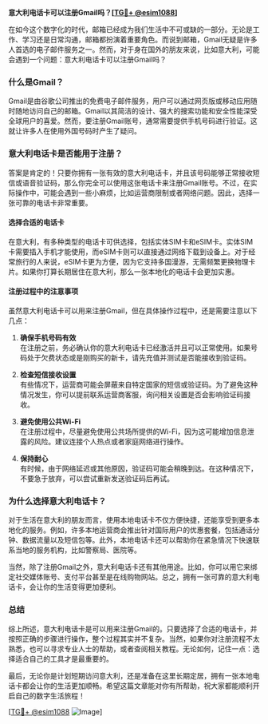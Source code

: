 **意大利电话卡可以注册Gmail吗？[[TG💪+ @esim1088](https://t.me/s/esim1088)]**

在如今这个数字化的时代，邮箱已经成为我们生活中不可或缺的一部分。无论是工作、学习还是日常沟通，邮箱都扮演着重要角色。而说到邮箱，Gmail无疑是许多人首选的电子邮件服务之一。然而，对于身在国外的朋友来说，比如意大利，可能会遇到一个问题：意大利电话卡可以注册Gmail吗？

### **什么是Gmail？**
Gmail是由谷歌公司推出的免费电子邮件服务，用户可以通过网页版或移动应用随时随地访问自己的邮箱。Gmail以其简洁的设计、强大的搜索功能和安全性能深受全球用户的喜爱。然而，要注册Gmail账号，通常需要提供手机号码进行验证。这就让许多人在使用外国号码时产生了疑问。

### **意大利电话卡是否能用于注册？**
答案是肯定的！只要你拥有一张有效的意大利电话卡，并且该号码能够正常接收短信或语音验证码，那么你完全可以使用这张电话卡来注册Gmail账号。不过，在实际操作中，可能会遇到一些小麻烦，比如运营商限制或者网络问题。因此，选择一张可靠的电话卡非常重要。

#### **选择合适的电话卡**
在意大利，有多种类型的电话卡可供选择，包括实体SIM卡和eSIM卡。实体SIM卡需要插入手机才能使用，而eSIM卡则可以直接通过网络下载到设备上。对于经常旅行的人来说，eSIM卡更为方便，因为它支持多国漫游，无需频繁更换物理卡片。如果你打算长期居住在意大利，那么一张本地化的电话卡会更加实惠。

#### **注册过程中的注意事项**
虽然意大利电话卡可以用来注册Gmail，但在具体操作过程中，还是需要注意以下几点：

1. **确保手机号码有效**  
   在注册之前，务必确认你的意大利电话卡已经激活并且可以正常使用。如果号码处于欠费状态或是刚购买的新卡，请先充值并测试是否能接收到验证码。

2. **检查短信接收设置**  
   有些情况下，运营商可能会屏蔽来自特定国家的短信或验证码。为了避免这种情况发生，你可以提前联系运营商客服，询问相关设置是否会影响验证码接收。

3. **避免使用公共Wi-Fi**  
   在注册过程中，尽量避免使用公共场所提供的Wi-Fi，因为这可能增加信息泄露的风险。建议连接个人热点或者家庭网络进行操作。

4. **保持耐心**  
   有时候，由于网络延迟或其他原因，验证码可能会稍晚到达。在这种情况下，不要急于放弃，可以尝试重新发送验证码后再试。

### **为什么选择意大利电话卡？**
对于生活在意大利的朋友而言，使用本地电话卡不仅方便快捷，还能享受到更多本地化的服务。例如，许多本地运营商会推出针对国际用户的优惠套餐，包括通话分钟、数据流量以及短信包等。此外，本地电话卡还可以帮助你在紧急情况下快速联系当地的服务机构，比如警察局、医院等。

当然，除了注册Gmail之外，意大利电话卡还有其他用途。比如，你可以用它来绑定社交媒体账号、支付平台甚至是在线购物网站。总之，拥有一张可靠的意大利电话卡，会让你的生活变得更加便利。

### **总结**
综上所述，意大利电话卡是可以用来注册Gmail的。只要选择了合适的电话卡，并按照正确的步骤进行操作，整个过程其实并不复杂。当然，如果你对注册流程不太熟悉，也可以寻求专业人士的帮助，或者查阅相关教程。无论如何，记住一点：选择适合自己的工具才是最重要的。

最后，无论你是计划短期访问意大利，还是准备在这里长期定居，拥有一张本地电话卡都会让你的生活更加顺畅。希望这篇文章能对你有所帮助，祝大家都能顺利开启自己的数字生活旅程！

[[TG💪+ @esim1088](https://t.me/s/esim1088) ![Image](https://i.postimg.cc/4NQfJmqS/Snipaste-2025-05-13-00-14-12.png)]